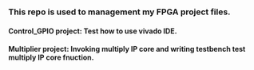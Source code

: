 ### This repo is used to management my FPGA project files.
#### Control_GPIO project: Test how to use vivado IDE.
#### Multiplier project: Invoking multiply IP core and writing testbench test multiply IP core fnuction.
 
